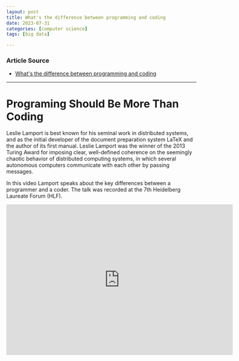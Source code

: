```yaml
---
layout: post
title: What's the difference between programming and coding
date: 2023-07-31
categories: [computer science]
tags: [big data]

---
```


### Article Source

* [What's the difference between programming and coding](https://www.youtube.com/watch?v=4RptzbNNoU0)


---

# Programing Should Be More Than Coding

Leslie Lamport is best known for his seminal work in distributed systems, and as the initial developer of the document preparation system LaTeX and the author of its first manual. Leslie Lamport was the winner of the 2013 Turing Award for imposing clear, well-defined coherence on the seemingly chaotic behavior of distributed computing systems, in which several autonomous computers communicate with each other by passing messages. 

In this video Lamport speaks about the key differences between a programmer and a coder. The talk was recorded at the 7th Heidelberg Laureate Forum (HLF). 

<iframe width="600" height="400" src="https://www.youtube.com/embed/4RptzbNNoU0" title="YouTube video player" frameborder="0" allow="accelerometer; autoplay; clipboard-write; encrypted-media; gyroscope; picture-in-picture; web-share" allowfullscreen></iframe>





